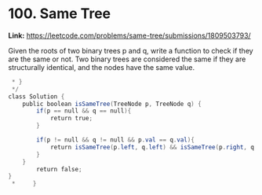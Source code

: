 # 100. Same Tree

**Link:** https://leetcode.com/problems/same-tree/submissions/1809503793/

Given the roots of two binary trees p and q, write a function to check if they are the same or not. Two binary trees are considered the same if they are structurally identical, and the nodes have the same value.

```java
 * }
 */
class Solution {
    public boolean isSameTree(TreeNode p, TreeNode q) {
        if(p == null && q == null){
            return true;
        }

        if(p != null && q != null && p.val == q.val){
            return isSameTree(p.left, q.left) && isSameTree(p.right, q.right);
        }
    }
        return false;
}
 *     }
```
